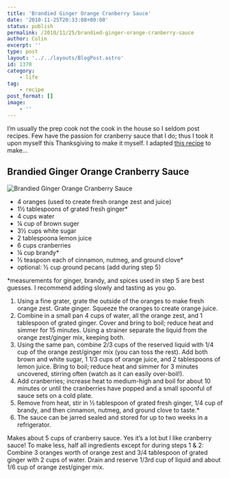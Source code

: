 ```yaml
---
title: 'Brandied Ginger Orange Cranberry Sauce'
date: '2010-11-25T20:33:08+00:00'
status: publish
permalink: /2010/11/25/brandied-ginger-orange-cranberry-sauce
author: Colin
excerpt: ''
type: post
layout: '../../layouts/BlogPost.astro'
id: 1370
category:
    - life
tag:
    - recipe
post_format: []
image:
    - ''
---
```

I’m usually the prep cook not the cook in the house so I seldom post recipes. Few have the passion for cranberry sauce that I do; thus I took it upon myself this Thanksgiving to make it myself. I adapted [this recipe](https://allrecipes.com/Recipe/Brandied-Orange-and-Cranberry-Sauce/Detail.aspx) to make…

Brandied Ginger Orange Cranberry Sauce
--------------------------------------

![](https://catcubed.com/wp-content/uploads/2010/11/photo-1-1024x764.jpg "Brandied Ginger Orange Cranberry Sauce")

- 4 oranges (used to create fresh orange zest and juice)
- 1½ tablespoons of grated fresh ginger\*
- 4 cups water
- ¼ cup of brown suger
- 3½ cups white sugar
- 2 tablespoona lemon juice
- 6 cups cranberries
- ¼ cup brandy\*
- ½ teaspoon each of cinnamon, nutmeg, and ground clove\*
- optional: ½ cup ground pecans (add during step 5)

\*measurements for ginger, brandy, and spices used in step 5 are best guesses. I recommend adding slowly and tasting as you go.

1. Using a fine grater, grate the outside of the oranges to make fresh orange zest. Grate ginger. Squeeze the oranges to create orange juice.
2. Combine in a small pan 4 cups of water, all the orange zest, and 1 tablespoon of grated ginger. Cover and bring to boil; reduce heat and simmer for 15 minutes. Using a strainer separate the liquid from the orange zest/ginger mix, keeping both.
3. Using the same pan, combine 2/3 cups of the reserved liquid with 1/4 cup of the orange zest/ginger mix (you can toss the rest). Add both brown and white sugar, 1 1/3 cups of orange juice, and 2 tablespoons of lemon juice. Bring to boil; reduce heat and simmer for 3 minutes uncovered, stirring often (watch as it can easily over-boil!).
4. Add cranberries; increase heat to medium-high and boil for about 10 minutes or until the cranberries have popped and a small spoonful of sauce sets on a cold plate.
5. Remove from heat, stir in ½ tablespoon of grated fresh ginger, 1/4 cup of brandy, and then cinnamon, nutmeg, and ground clove to taste.\*
6. The sauce can be jarred sealed and stored for up to two weeks in a refrigerator.

Makes about 5 cups of cranberry sauce. Yes it’s a lot but I like cranberry sauce! To make less, half all ingredients except for during steps 1 &amp; 2: Combine 3 oranges worth of orange zest and 3/4 tablespoon of grated ginger with 2 cups of water. Drain and reserve 1/3rd cup of liquid and about 1/6 cup of orange zest/ginger mix.